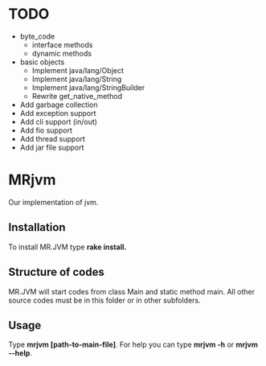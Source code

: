 # TODO
- byte_code
    - interface methods
    - dynamic methods
- basic objects
    - Implement java/lang/Object
    - Implement java/lang/String
    - Implement java/lang/StringBuilder
    - Rewrite get_native_method
- Add garbage collection
- Add exception support
- Add cli support (in/out)
- Add fio support
- Add thread support
- Add jar file support

# MRjvm

Our implementation of jvm.

## Installation

To install MR.JVM type **rake install.**

## Structure of codes

MR.JVM will start codes from class Main and static method main. All other source codes must be in this folder or in other subfolders.

## Usage

Type **mrjvm [path-to-main-file]**. For help you can type **mrjvm -h** or **mrjvm --help**.

